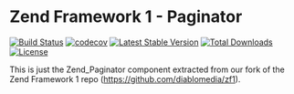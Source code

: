Zend Framework 1 - Paginator
============================
[![Build Status](https://travis-ci.org/diablomedia/zf1-paginator.svg?branch=master)](https://travis-ci.org/diablomedia/zf1-paginator)
[![codecov](https://codecov.io/gh/diablomedia/zf1-paginator/branch/master/graph/badge.svg)](https://codecov.io/gh/diablomedia/zf1-paginator)
[![Latest Stable Version](https://poser.pugx.org/diablomedia/zendframework1-paginator/v/stable)](https://packagist.org/packages/diablomedia/zendframework1-paginator)
[![Total Downloads](https://poser.pugx.org/diablomedia/zendframework1-paginator/downloads)](https://packagist.org/packages/diablomedia/zendframework1-paginator)
[![License](https://poser.pugx.org/diablomedia/zendframework1-paginator/license)](https://packagist.org/packages/diablomedia/zendframework1-paginator)

This is just the Zend_Paginator component extracted from our fork of the Zend Framework 1 repo (https://github.com/diablomedia/zf1).
